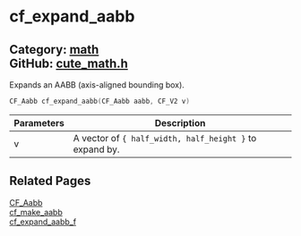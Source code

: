 [//]: # (This file is automatically generated by Cute Framework's docs parser.)
[//]: # (Do not edit this file by hand!)
[//]: # (See: https://github.com/RandyGaul/cute_framework/blob/master/samples/docs_parser.cpp)
[](../header.md ':include')

# cf_expand_aabb

Category: [math](/api_reference?id=math)  
GitHub: [cute_math.h](https://github.com/RandyGaul/cute_framework/blob/master/include/cute_math.h)  
---

Expands an AABB (axis-aligned bounding box).

```cpp
CF_Aabb cf_expand_aabb(CF_Aabb aabb, CF_V2 v)
```

Parameters | Description
--- | ---
v | A vector of `{ half_width, half_height }` to expand by.

## Related Pages

[CF_Aabb](/math/cf_aabb.md)  
[cf_make_aabb](/math/cf_make_aabb.md)  
[cf_expand_aabb_f](/math/cf_expand_aabb_f.md)  
